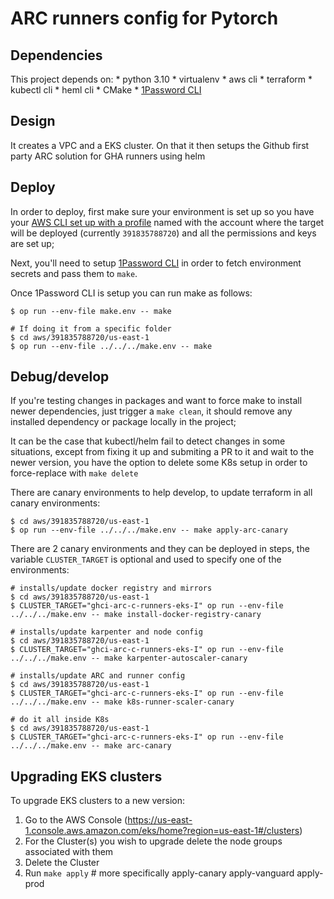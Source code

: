 # ARC runners config for Pytorch

## Dependencies

This project depends on:
    * python 3.10
    * virtualenv
    * aws cli
    * terraform
    * kubectl cli
    * heml cli
    * CMake
    * [1Password CLI](https://developer.1password.com/docs/cli/)

## Design

It creates a VPC and a EKS cluster. On that it then setups the Github first party ARC solution for GHA runners using helm

## Deploy

In order to deploy, first make sure your environment is set up so you have your [AWS CLI set up with a profile](https://docs.aws.amazon.com/cli/latest/userguide/cli-configure-files.html) named with the account where the target will be deployed (currently `391835788720`) and all the permissions and keys are set up;

Next, you'll need to setup [1Password CLI](https://developer.1password.com/docs/cli/)
in order to fetch environment secrets and pass them to `make`.

Once 1Password CLI is setup you can run make as follows:


```
$ op run --env-file make.env -- make

# If doing it from a specific folder
$ cd aws/391835788720/us-east-1
$ op run --env-file ../../../make.env -- make
```

## Debug/develop

If you're testing changes in packages and want to force make to install newer dependencies, just trigger a `make clean`, it should remove any installed dependency or package locally in the project;

It can be the case that kubectl/helm fail to detect changes in some situations, except from fixing it up and submiting a PR to it and wait to the newer version, you have the option to delete some K8s setup in order to force-replace with `make delete`

There are canary environments to help develop, to update terraform in all canary environments:

```
$ cd aws/391835788720/us-east-1
$ op run --env-file ../../../make.env -- make apply-arc-canary
```

There are 2 canary environments and they can be deployed in steps, the variable `CLUSTER_TARGET` is optional and used to specify one of the environments:

```
# installs/update docker registry and mirrors
$ cd aws/391835788720/us-east-1
$ CLUSTER_TARGET="ghci-arc-c-runners-eks-I" op run --env-file ../../../make.env -- make install-docker-registry-canary

# installs/update karpenter and node config
$ cd aws/391835788720/us-east-1
$ CLUSTER_TARGET="ghci-arc-c-runners-eks-I" op run --env-file ../../../make.env -- make karpenter-autoscaler-canary

# installs/update ARC and runner config
$ cd aws/391835788720/us-east-1
$ CLUSTER_TARGET="ghci-arc-c-runners-eks-I" op run --env-file ../../../make.env -- make k8s-runner-scaler-canary

# do it all inside K8s
$ cd aws/391835788720/us-east-1
$ CLUSTER_TARGET="ghci-arc-c-runners-eks-I" op run --env-file ../../../make.env -- make arc-canary
```

## Upgrading EKS clusters

To upgrade EKS clusters to a new version:

1. Go to the AWS Console (https://us-east-1.console.aws.amazon.com/eks/home?region=us-east-1#/clusters)
2. For the Cluster(s) you wish to upgrade delete the node groups associated with them
3. Delete the Cluster
4. Run `make apply`  # more specifically apply-canary apply-vanguard apply-prod
